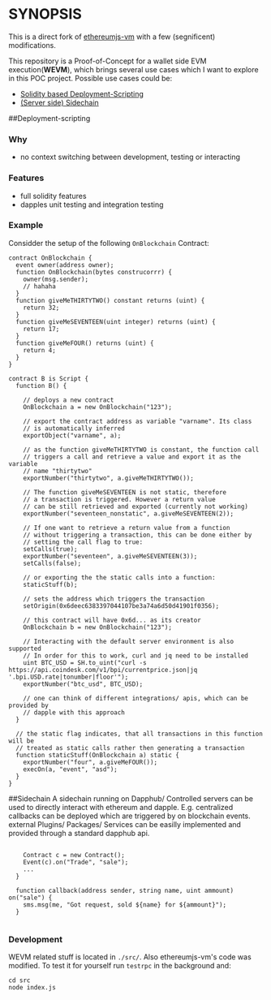 # SYNOPSIS
This is a direct fork of [ethereumjs-vm](https://github.com/ethereumjs/ethereumjs-vm) with a few
(segnificent) modifications.

This repository is a Proof-of-Concept for a wallet side EVM execution(**WEVM**),
which brings several use cases which I want to explore in this POC project.
Possible use cases could be:
* [Solidity based Deployment-Scripting](#Deployment-Scripting)
* [(Server side) Sidechain](#Sidechain)



##Deployment-scripting
### Why
* no context switching between development, testing or interacting

### Features
* full solidity features
* dapples unit testing and integration testing

### Example
Considder the setup of the following `OnBlockchain` Contract:
```
contract OnBlockchain {
  event owner(address owner);
  function OnBlockchain(bytes construcorrr) {
    owner(msg.sender);
    // hahaha
  }
  function giveMeTHIRTYTWO() constant returns (uint) {
    return 32;
  }
  function giveMeSEVENTEEN(uint integer) returns (uint) {
    return 17;
  }
  function giveMeFOUR() returns (uint) {
    return 4;
  }
}
```

```
contract B is Script {
  function B() {

    // deploys a new contract
    OnBlockchain a = new OnBlockchain("123");

    // export the contract address as variable "varname". Its class
    // is automatically inferred
    exportObject("varname", a);

    // as the function giveMeTHIRTYTWO is constant, the function call
    // triggers a call and retrieve a value and export it as the variable
    // name "thirtytwo"
    exportNumber("thirtytwo", a.giveMeTHIRTYTWO());

    // The function giveMeSEVENTEEN is not static, therefore
    // a transaction is triggered. However a return value
    // can be still retrieved and exported (currently not working)
    exportNumber("seventeen_nonstatic", a.giveMeSEVENTEEN(2));

    // If one want to retrieve a return value from a function
    // without triggering a transaction, this can be done either by
    // setting the call flag to true:
    setCalls(true);
    exportNumber("seventeen", a.giveMeSEVENTEEN(3));
    setCalls(false);

    // or exporting the the static calls into a function:
    staticStuff(b);

    // sets the address which triggers the transaction
    setOrigin(0x6deec6383397044107be3a74a6d50d41901f0356);

    // this contract will have 0x6d... as its creator
    OnBlockchain b = new OnBlockchain("123");

    // Interacting with the default server environment is also supported
    // In order for this to work, curl and jq need to be installed
    uint BTC_USD = SH.to_uint("curl -s https://api.coindesk.com/v1/bpi/currentprice.json|jq '.bpi.USD.rate|tonumber|floor'");
    exportNumber("btc_usd", BTC_USD);

    // one can think of different integrations/ apis, which can be provided by
    // dapple with this approach
  }

  // the static flag indicates, that all transactions in this function will be
  // treated as static calls rather then generating a transaction
  function staticStuff(OnBlockchain a) static {
    exportNumber("four", a.giveMeFOUR());
    execOn(a, "event", "asd");
  }
}
```

##Sidechain
A sidechain running on Dapphub/ Controlled servers can be used to directly
interact with ethereum and dapple.
E.g. centralized callbacks can be deployed which are triggered by on
blockchain events.
external Plugins/ Packages/ Services can be easilly implemented and provided
through a standard dapphub api.
```

    Contract c = new Contract();
    Event(c).on("Trade", "sale");
    ...
  }

  function callback(address sender, string name, uint ammount) on("sale") {
    sms.msg(me, "Got request, sold ${name} for ${ammount}");
  }


```


### Development

WEVM related stuff is located in `./src/`. Also ethereumjs-vm's code was modified.
To test it for yourself run `testrpc` in the background and:
```
cd src
node index.js
```
